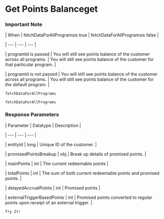 # Get Points Balanceget

### Important Note

| When | fetchDataForAllProgramsis true | fetchDataForAllProgramsis false |

| --- | --- | --- |

| programId is passed | You will still see points balance of the customer across all programs. | You will still see points balance of the customer for that particular program. |

| programId is not passed | You will still see points balance of the customer across all programs. | You will still see points balance of the customer for the default program. |



`fetchDataForAllPrograms`

`fetchDataForAllPrograms`

### Response Parameters

| Parameter | Datatype | Description |

| --- | --- | --- |

| entityId | long | Unique ID of the customer. |

| promisedPointsBreakup | obj | Break up details of promised points. |

| mainPoints | int | The current redeemable points |

| totalPoints | int | The sum of both current redeemable points and promised points. |

| delayedAccrualPoints | int | Promised points |

| externalTriggerBasedPoints | int | Promised points converted to regular points upon receipt of an external trigger. |



`Try It!`